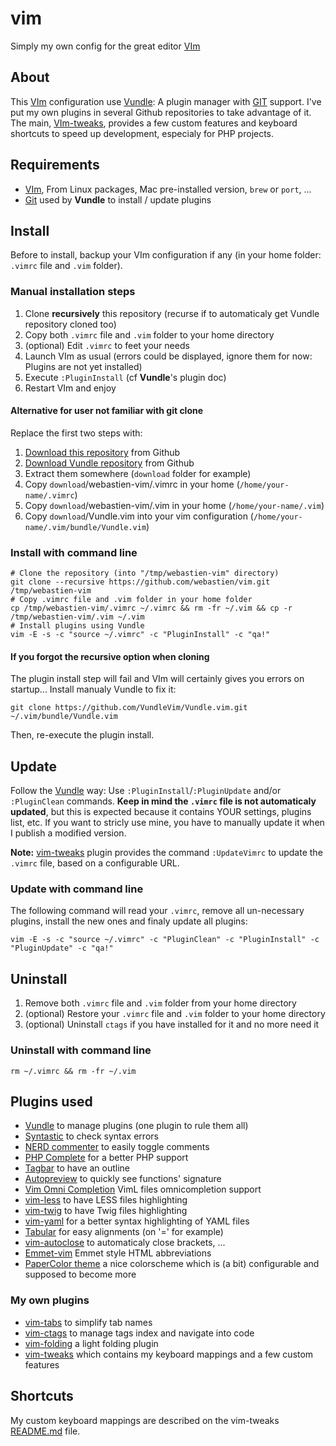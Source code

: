 # vim
Simply my own config for the great editor [VIm](http://www.vim.org)

## About
This [VIm](http://www.vim.org) configuration use [Vundle](http://github.com/gmarik/vundle): A plugin manager with [GIT](http://git-scm.com) support. I've put my own plugins in several Github repositories to take advantage of it. The main, [VIm-tweaks](https://github.com/webastien/vim-tweaks), provides a few custom features and keyboard shortcuts to speed up development, especialy for PHP projects.

## Requirements
* [VIm](http://www.vim.org), From Linux packages, Mac pre-installed version, `brew` or `port`, ...
* [Git](https://git-scm.com) used by **Vundle** to install / update plugins

## Install
Before to install, backup your VIm configuration if any (in your home folder: `.vimrc` file and `.vim` folder).

### Manual installation steps
1. Clone **recursively** this repository (recurse if to automaticaly get Vundle repository cloned too)
2. Copy both `.vimrc` file and `.vim` folder to your home directory
3. (optional) Edit `.vimrc` to feet your needs
4. Launch VIm as usual (errors could be displayed, ignore them for now: Plugins are not yet installed)
5. Execute `:PluginInstall` (cf **Vundle**'s plugin doc)
6. Restart VIm and enjoy

#### Alternative for user not familiar with git clone
Replace the first two steps with:
1. [Download this repository](https://github.com/webastien/vim/archive/master.zip) from Github
2. [Download Vundle repository](https://github.com/VundleVim/Vundle.vim/archive/master.zip) from Github
3. Extract them somewhere (`download` folder for example)
4. Copy `download`/webastien-vim/.vimrc in your home (`/home/your-name/.vimrc`)
5. Copy `download`/webastien-vim/.vim in your home (`/home/your-name/.vim`)
6. Copy `download`/Vundle.vim into your vim configuration (`/home/your-name/.vim/bundle/Vundle.vim`)

### Install with command line
```
# Clone the repository (into "/tmp/webastien-vim" directory)
git clone --recursive https://github.com/webastien/vim.git /tmp/webastien-vim
# Copy .vimrc file and .vim folder in your home folder
cp /tmp/webastien-vim/.vimrc ~/.vimrc && rm -fr ~/.vim && cp -r /tmp/webastien-vim/.vim ~/.vim
# Install plugins using Vundle
vim -E -s -c "source ~/.vimrc" -c "PluginInstall" -c "qa!"
```

#### If you forgot the recursive option when cloning
The plugin install step will fail and VIm will certainly gives you errors on startup... Install manualy Vundle to fix it:
```
git clone https://github.com/VundleVim/Vundle.vim.git ~/.vim/bundle/Vundle.vim
```
Then, re-execute the plugin install.

## Update
Follow the [Vundle](http://github.com/gmarik/vundle) way: Use `:PluginInstall`/`:PluginUpdate` and/or `:PluginClean` commands. **Keep in mind the `.vimrc` file is not automaticaly updated**, but this is expected because it contains YOUR settings, plugins list, etc. If you want to stricly use mine, you have to manually update it when I publish a modified version.

**Note:** [vim-tweaks](https://github.com/webastien/vim-tweaks) plugin provides the command `:UpdateVimrc` to update the `.vimrc` file, based on a configurable URL.

### Update with command line
The following command will read your `.vimrc`, remove all un-necessary plugins, install the new ones and finaly update all plugins:
```
vim -E -s -c "source ~/.vimrc" -c "PluginClean" -c "PluginInstall" -c "PluginUpdate" -c "qa!"
```

## Uninstall
1. Remove both `.vimrc` file and `.vim` folder from your home directory
2. (optional) Restore your `.vimrc` file and `.vim` folder to your home directory
3. (optional) Uninstall `ctags` if you have installed for it and no more need it

### Uninstall with command line
```
rm ~/.vimrc && rm -fr ~/.vim
```

## Plugins used
* [Vundle](http://github.com/gmarik/vundle) to manage plugins (one plugin to rule them all)
* [Syntastic](https://github.com/scrooloose/syntastic) to check syntax errors
* [NERD commenter](https://github.com/scrooloose/nerdcommenter) to easily toggle comments
* [PHP Complete](https://github.com/shawncplus/phpcomplete.vim) for a better PHP support
* [Tagbar](http://majutsushi.github.com/tagbar/) to have an outline
* [Autopreview](https://github.com/vim-scripts/autopreview) to quickly see functions' signature
* [Vim Omni Completion](https://github.com/c9s/vimomni.vim) VimL files omnicompletion support
* [vim-less](https://github.com/groenewege/vim-less) to have LESS files highlighting
* [vim-twig](https://github.com/lumiliet/vim-twig) to have Twig files highlighting
* [vim-yaml](https://github.com/stephpy/vim-yaml) for a better syntax highlighting of YAML files
* [Tabular](https://github.com/godlygeek/tabular) for easy alignments (on '=' for example)
* [vim-autoclose](https://github.com/Townk/vim-autoclose) to automaticaly close brackets, ...
* [Emmet-vim](https://github.com/mattn/emmet-vim) Emmet style HTML abbreviations
* [PaperColor theme](https://github.com/NLKNguyen/papercolor-theme) a nice colorscheme which is (a bit) configurable and supposed to become more

### My own plugins
* [vim-tabs](https://github.com/webastien/vim-tabs) to simplify tab names
* [vim-ctags](https://github.com/webastien/vim-ctags) to manage tags index and navigate into code
* [vim-folding](https://github.com/webastien/vim-folding) a light folding plugin
* [vim-tweaks](https://github.com/webastien/vim-tweaks) which contains my keyboard mappings and a few custom features

## Shortcuts
My custom keyboard mappings are described on the vim-tweaks [README.md](https://github.com/webastien/vim-tweaks/blob/master/README.md) file.
